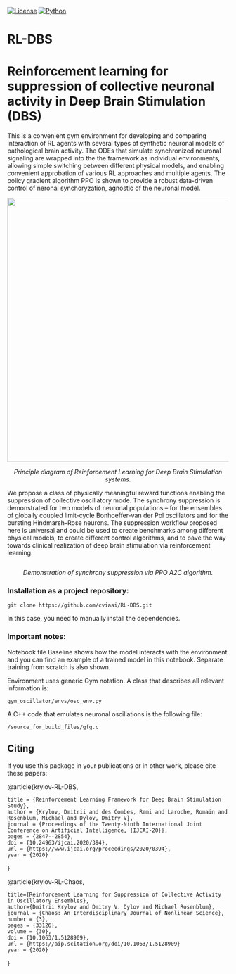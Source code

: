 [![License](https://img.shields.io/github/license/analysiscenter/pydens.svg)](https://www.apache.org/licenses/LICENSE-2.0)
[![Python](https://img.shields.io/badge/python-3.6-blue.svg)](https://python.org)

# RL-DBS
# Reinforcement learning for suppression of collective neuronal activity in Deep Brain Stimulation (DBS)

This is a convenient gym environment for developing and comparing interaction of RL agents with several types of synthetic neuronal models of pathological brain activity. The ODEs that simulate synchronized neuronal signaling are wrapped into the the framework as individual environments, allowing simple switching between different physical models, and enabling convenient approbation of various RL approaches and multiple agents. The policy gradient algorithm PPO is shown to provide a robust data-driven control of neronal synchoryzation, agnostic of the neuronal model. 

<p align="center">
<img src="RL-DBS-diagram.png" width="600" alt>
</p>
<p align="center">
<em>Principle diagram of Reinforcement Learning for Deep Brain Stimulation systems.</em>
</p>

We propose a class of physically meaningful reward functions enabling the suppression of collective oscillatory mode. The synchrony suppression is demonstrated for two models of neuronal populations – for the ensembles of globally coupled limit-cycle Bonhoeffer-van der Pol oscillators and for the bursting Hindmarsh–Rose neurons. The suppression workflow proposed here is universal and could be used to create benchmarks among different physical models, to create different control algorithms, and to pave the way towards clinical realization of deep brain stimulation via reinforcement learning. 

<p align="center">
<!---<img src="RL-DBS-demo.png" alt> -->
<img src="2.gif" alt>

</p>
<p align="center">
<em>Demonstration of synchrony suppression via PPO A2C algorithm.</em>
</p>




### Installation as a project repository:

```
git clone https://github.com/cviaai/RL-DBS.git
```

In this case, you need to manually install the dependencies.

### Important notes:

Notebook file Baseline shows how the model interacts with the environment and you can find an example of a trained model in this notebook. Separate training from scratch is also shown.

Environment uses generic Gym notation. A class that describes all relevant information is:
```
gym_oscillator/envs/osc_env.py
```
A C++ code that emulates neuronal oscillations is the following file:
```
/source_for_build_files/gfg.c
```
## Citing 

If you use this package in your publications or in other work, please cite these papers:


@article{krylov-RL-DBS,

    title = {Reinforcement Learning Framework for Deep Brain Stimulation Study},
    author = {Krylov, Dmitrii and des Combes, Remi and Laroche, Romain and Rosenblum, Michael and Dylov, Dmitry V},
    journal = {Proceedings of the Twenty-Ninth International Joint Conference on Artificial Intelligence, {IJCAI-20}},
    pages = {2847--2854},
    doi = {10.24963/ijcai.2020/394},
    url = {https://www.ijcai.org/proceedings/2020/0394},
    year = {2020}
    
}

@article{krylov-RL-Chaos,

    title={Reinforcement Learning for Suppression of Collective Activity in Oscillatory Ensembles},
    author={Dmitrii Krylov and Dmitry V. Dylov and Michael Rosenblum},
    journal = {Chaos: An Interdisciplinary Journal of Nonlinear Science},
    number = {3},
    pages = {33126},
    volume = {30},
    doi = {10.1063/1.5128909},
    url = {https://aip.scitation.org/doi/10.1063/1.5128909}
    year = {2020}
    
}
